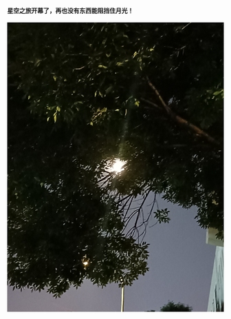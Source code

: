 #### 星空之旅开幕了，再也没有东西能阻挡住月光！

![拍摄于农园食堂后一棵大树下](https://raw.githubusercontent.com/I-m-Eden/Project-Eden/gh-pages/_posts/2021-06-22-1.jpg)
